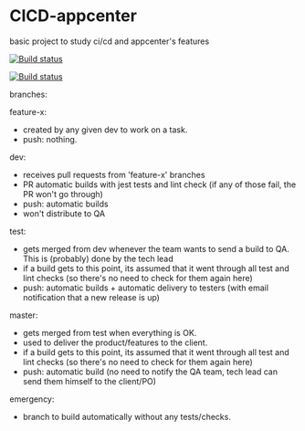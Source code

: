 # CICD-appcenter
basic project to study ci/cd and appcenter's features


[![Build status](https://build.appcenter.ms/v0.1/apps/1d2146cd-d69c-4231-8603-eec9a938a0a1/branches/dev/badge)](https://appcenter.ms)


[![Build status](https://build.appcenter.ms/v0.1/apps/d41b5040-a3d3-4226-a492-87ff34b1f60c/branches/dev/badge)](https://appcenter.ms)


branches:

feature-x:

- created by any given dev to work on a task.
- push: nothing.

dev:

- receives pull requests from 'feature-x' branches
- PR automatic builds with jest tests and lint check (if any of those fail, the PR won't go through)
- push: automatic builds
- won't distribute to QA

test:

- gets merged from dev whenever the team wants to send a build to QA. This is (probably) done by the tech lead
- if a build gets to this point, its assumed that it went through all test and lint checks (so there's no need to check for them again here)
- push: automatic builds + automatic delivery to testers (with email notification that a new release is up)

master:

- gets merged from test when everything is OK.
- used to deliver the product/features to the client.
- if a build gets to this point, its assumed that it went through all test and lint checks (so there's no need to check for them again here)
- push: automatic build (no need to notify the QA team, tech lead can send them himself to the client/PO)

emergency:

- branch to build automatically without any tests/checks.